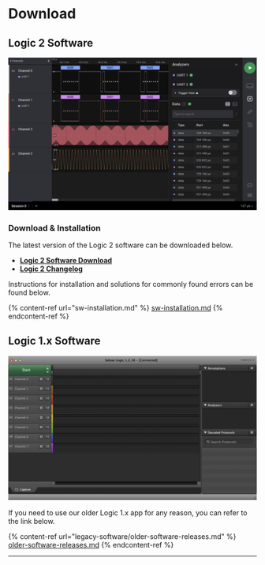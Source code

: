 # Download

## Logic 2 Software

![Logic 2 Software](<../.gitbook/assets/Screen Shot 2021-12-07 at 12.10.01 PM.png>)

### Download & Installation

The latest version of the Logic 2 software can be downloaded below.

* [**Logic 2 Software Download**](https://www.saleae.com/downloads/)
* ****[**Logic 2 Changelog**](https://ideas.saleae.com/f/changelog/)****

Instructions for installation and solutions for commonly found errors can be found below.

{% content-ref url="sw-installation.md" %}
[sw-installation.md](sw-installation.md)
{% endcontent-ref %}



## Logic 1.x Software

![Logic 1.x Software](../.gitbook/assets/logic1.png)

If you need to use our older Logic 1.x app for any reason, you can refer to the link below.

{% content-ref url="legacy-software/older-software-releases.md" %}
[older-software-releases.md](legacy-software/older-software-releases.md)
{% endcontent-ref %}



****
